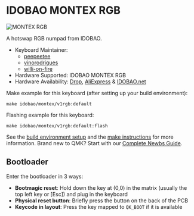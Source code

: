 # IDOBAO MONTEX RGB

![MONTEX RGB](https://idobao.github.io/assets/img/idobao-id27.png)

A hotswap RGB numpad from IDOBAO.

* Keyboard Maintainer:
  - [peepeetee](https://github.com/peepeetee)
  - [vinorodrigues](https://github.com/vinorodrigues)
  - [willi-on-fire](https://github.com/willi-on-fire)
* Hardware Supported: IDOBAO MONTEX RGB
* Hardware Availability: [Drop](https://drop.com/buy/idobao-montex-numpad-hotswappable-kit), [AliExpress](https://www.aliexpress.com/item/1005003885788698.html) & [IDOBAO.net](https://idobao.net/collections/20-layout/products/idobao-montex-pad-hot-swappable-keyboard-kit-%E7%9A%84%E5%89%AF%E6%9C%AC)

Make example for this keyboard (after setting up your build environment):

    make idobao/montex/v1rgb:default

Flashing example for this keyboard:

    make idobao/montex/v1rgb:default:flash

See the [build environment setup](https://docs.qmk.fm/#/getting_started_build_tools) and the [make instructions](https://docs.qmk.fm/#/getting_started_make_guide) for more information. Brand new to QMK? Start with our [Complete Newbs Guide](https://docs.qmk.fm/#/newbs).

## Bootloader

Enter the bootloader in 3 ways:

* **Bootmagic reset**: Hold down the key at (0,0) in the matrix (usually the top left key or [Esc]) and plug in the keyboard
* **Physical reset button**: Briefly press the button on the back of the PCB
* **Keycode in layout**: Press the key mapped to `QK_BOOT` if it is available
